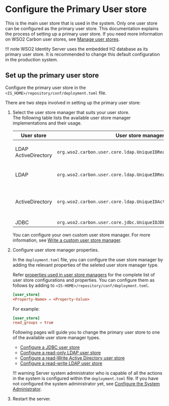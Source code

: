 # Configure the Primary User store

This is the main user store that is used in the
system. Only one user store can be configured as the primary user store.
This documentation explains the process of setting up a primary user
store. If you need more information on WSO2 Carbon user stores, see
[Manage user stores]({{base_path}}/guides/users/user-stores/).

!!! note 
    WSO2 Identity Server uses the embedded H2 database as its primary user store.
    It is recommended to change this default configuration in the production system.

## Set up the primary user store

Configure the primary user store in the
`<IS_HOME>/repository/conf/deployment.toml` file.

There are two steps involved in setting up the primary user store:

1.  Select the user store manager that suits your user store.  
    The following table lists the available user store manager
    implementations and their usage.

    <table>
    <colgroup>
    <col style="width: 10%" />
    <col style="width: 40%" />
    <col style="width: 48%" />
    </colgroup>
    <thead>
    <tr class="header">
    <th>User store</th>
    <th>User store manager class</th>
    <th>Description</th>
    </tr>
    </thead>
    <tbody>
    <tr class="odd">
    <td><p>LDAP ActiveDirectory</p></td>
    <td><code>org.wso2.carbon.user.core.ldap.UniqueIDReadOnlyLDAPUserStoreManager</code></td>
    <td>Used to do read-only operations for LDAP or ActiveDirectory user stores</td>
    </tr>
    <tr class="even">
    <td>LDAP</td>
    <td><code>org.wso2.carbon.user.core.ldap.UniqueIDReadWriteLDAPUserStoreManager</code></td>
    <td>Used for LDAP user stores to do both read and write operations. This is the default primary user store configuration in the <code>deployment.toml</code> file for WSO2 Identity Server.</td>
    </tr>
    <tr class="odd">
    <td>ActiveDirectory</td>
    <td><code>org.wso2.carbon.user.core.ldap.UniqueIDActiveDirectoryUserStoreManager</code></td>
    <td>This is used to configure an Active Directory Domain Service (AD DS) or Active Directory Lightweight Directory Service (AD LDS). This can be used only for read/write operations. If you need to use AD as read-only, you must use <code>org.wso2.carbon.user.core.ldap.UniqueIDReadOnlyLDAPUserStoreManager</code>.
    </td>
    </tr>
    <tr class="even">
    <td>JDBC</td>
    <td><code>org.wso2.carbon.user.core.jdbc.UniqueIDJDBCUserStoreManager</code></td>
    <td>This is used for JDBC user stores.</td>
    </tr>
    </tbody>
    </table>

    You can configure your own custom user store manager. For more information, see [Write a custom user store manager]({{base_path}}/references/user-stores/write-a-custom-user-store-manager).

2.  Configure user store manager properties.

    In the `deployment.toml` file, you can configure the user store manager by adding the relevant properties of the seleted user store manager type.

    Refer [properties used in user store managers]({{base_path}}/guides/users/user-stores/user-store-properties) for the complete list of user store configurations and properties.
    You can configure them as follows by adding to `<IS-HOME>/repository/conf/deployment.toml`.
    ``` toml
    [user_store]
    <Property-Name> = <Property-Value>
    ```
    For example:
    ``` toml
    [user_store]
    read_groups = true
    ```

    Following pages will guide you to change the primary user store to one of the available user store manager types.

    -   [Configure a JDBC user store]({{base_path}}/guides/users/user-stores/primary-user-store/configure-a-jdbc-user-store)
    -   [Configure a read-only LDAP user store]({{base_path}}/guides/users/user-stores/primary-user-store/configure-a-read-only-ldap-user-store)
    -   [Configure a read-Write Active Directory user store]({{base_path}}/guides/users/user-stores/primary-user-store/configure-a-read-write-active-directory-user-store/)
    -   [Configure a read-write LDAP user store]({{base_path}}/guides/users/user-stores/primary-user-store/configure-a-read-write-ldap-user-store/)

    !!! warning
        Server system administrator who is capable of all the actions in the
        system is configured within the `deployment.toml` file. If you have not
        configured the system administrator yet, see [Configure the System Administrator]({{base_path}}/deploy/configure/user-stores/configure-system-administrator).

3.  Restart the server.

